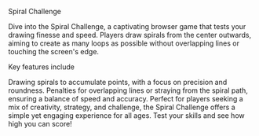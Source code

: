 Spiral Challenge

Dive into the Spiral Challenge, a captivating browser game that tests your drawing finesse and speed. Players draw spirals from the center outwards, aiming to create as many loops as possible without overlapping lines or touching the screen's edge. 

Key features include

Drawing spirals to accumulate points, with a focus on precision and roundness.
Penalties for overlapping lines or straying from the spiral path, ensuring a balance of speed and accuracy.
Perfect for players seeking a mix of creativity, strategy, and challenge, the Spiral Challenge offers a simple yet engaging experience for all ages. Test your skills and see how high you can score!
